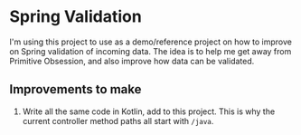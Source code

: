 # Spring Validation

I'm using this project to use as a demo/reference project on how to improve on Spring validation of incoming data.  The idea is to help me get away from Primitive Obsession, and also improve how data can be validated.

## Improvements to make

1. Write all the same code in Kotlin, add to this project.  This is why the current controller method paths all start with `/java`.
